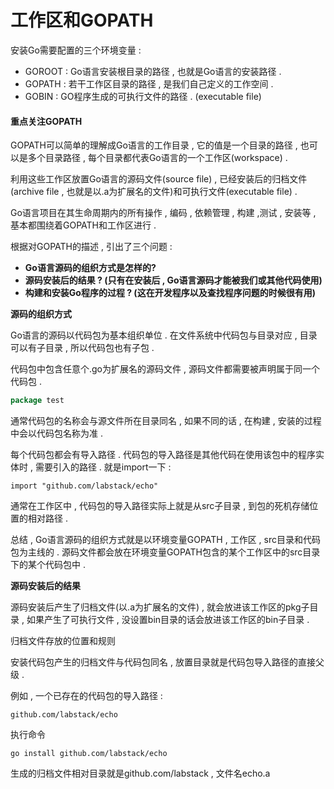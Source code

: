 # 工作区和GOPATH

安装Go需要配置的三个环境变量 :

* GOROOT : Go语言安装根目录的路径 , 也就是Go语言的安装路径 .
* GOPATH : 若干工作区目录的路径 , 是我们自己定义的工作空间 .
* GOBIN : GO程序生成的可执行文件的路径 . \(executable file\)

#### 重点关注GOPATH

GOPATH可以简单的理解成Go语言的工作目录 , 它的值是一个目录的路径 , 也可以是多个目录路径 , 每个目录都代表Go语言的一个工作区\(workspace\) .

利用这些工作区放置Go语言的源码文件\(source file\) , 已经安装后的归档文件\(archive file , 也就是以.a为扩展名的文件\)和可执行文件\(executable file\) .

Go语言项目在其生命周期内的所有操作 , 编码 , 依赖管理 , 构建 ,测试 , 安装等 , 基本都围绕着GOPATH和工作区进行 .

根据对GOPATH的描述 , 引出了三个问题 :

* **Go语言源码的组织方式是怎样的?**
* **源码安装后的结果 ? \(只有在安装后 , Go语言源码才能被我们或其他代码使用\)**
* **构建和安装Go程序的过程 ? \(这在开发程序以及查找程序问题的时候很有用\)**

**源码的组织方式**

Go语言的源码以代码包为基本组织单位 . 在文件系统中代码包与目录对应 , 目录可以有子目录 , 所以代码包也有子包 .

代码包中包含任意个.go为扩展名的源码文件 , 源码文件都需要被声明属于同一个代码包 .

```go
package test
```

通常代码包的名称会与源文件所在目录同名 , 如果不同的话 , 在构建 , 安装的过程中会以代码包名称为准 .

每个代码包都会有导入路径 . 代码包的导入路径是其他代码在使用该包中的程序实体时 , 需要引入的路径 . 就是import一下 :

```
import "github.com/labstack/echo"
```

通常在工作区中 , 代码包的导入路径实际上就是从src子目录 , 到包的死机存储位置的相对路径 .

总结 , Go语言源码的组织方式就是以环境变量GOPATH , 工作区 , src目录和代码包为主线的 . 源码文件都会放在环境变量GOPATH包含的某个工作区中的src目录下的某个代码包中 .

**源码安装后的结果**

源码安装后产生了归档文件\(以.a为扩展名的文件\) , 就会放进该工作区的pkg子目录 , 如果产生了可执行文件 , 没设置bin目录的话会放进该工作区的bin子目录 .

归档文件存放的位置和规则

安装代码包产生的归档文件与代码包同名 , 放置目录就是代码包导入路径的直接父级 . 

例如 , 一个已存在的代码包的导入路径 : 

```
github.com/labstack/echo
```

执行命令

```
go install github.com/labstack/echo
```

生成的归档文件相对目录就是github.com/labstack , 文件名echo.a



